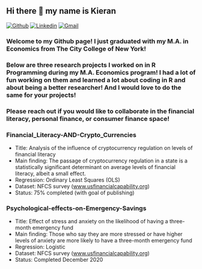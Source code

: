 ## Hi there 👋 my name is Kieran

[![Github](https://img.shields.io/badge/-Github-000?style=flat&logo=Github&logoColor=white)](https://github.com/kieran168)
[![Linkedin](https://img.shields.io/badge/-LinkedIn-blue?style=flat&logo=Linkedin&logoColor=white)](https://www.linkedin.com/in/kieran-yuen/)
[![Gmail](https://img.shields.io/badge/-Gmail-c14438?style=flat&logo=Gmail&logoColor=white)](mailto:kieran168@gmail.com)

### Welcome to my Github page! I just graduated with my M.A. in Economics from The City College of New York!

### Below are three research projects I worked on in R Programming during my M.A. Economics program! I had a lot of fun working on them and learned a lot about coding in R and about being a better researcher! And I would love to do the same for your projects! 

### Please reach out if you would like to collaborate in the financial literacy, personal finance, or consumer finance space!

### Financial_Literacy-AND-Crypto_Currencies
- Title: Analysis of the influence of cryptocurrency regulation on levels of financial literacy
- Main finding: The passage of cryptocurrency regulation in a state is a statistically significant determinant on average levels of financial literacy, albeit a small effect.
- Regression: Ordinary Least Squares (OLS) 
- Dataset: NFCS survey (www.usfinancialcapability.org)
- Status: 75% completed (with goal of publishing)

### Psychological-effects-on-Emergency-Savings
- Title: Effect of stress and anxiety on the likelihood of having a three-month emergency fund
-	Main finding: Those who say they are more stressed or have higher levels of anxiety are more likely to have a three-month emergency fund
-	Regression: Logistic
-	Dataset: NFCS survey (www.usfinancialcapability.org)
-	Status: Completed December 2020
